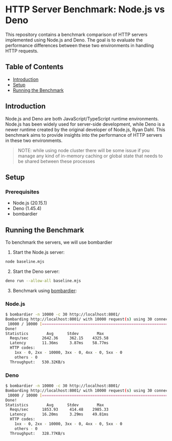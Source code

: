 # HTTP Server Benchmark: Node.js vs Deno

This repository contains a benchmark comparison of HTTP servers implemented using Node.js and Deno. The goal is to evaluate the performance differences between these two environments in handling HTTP requests.

## Table of Contents

- [Introduction](#introduction)
- [Setup](#setup)
- [Running the Benchmark](#running-the-benchmark)

## Introduction

Node.js and Deno are both JavaScript/TypeScript runtime environments. Node.js has been widely used for server-side development, while Deno is a newer runtime created by the original developer of Node.js, Ryan Dahl. This benchmark aims to provide insights into the performance of HTTP servers in these two environments.

> NOTE: while using node cluster there will be some issue if you manage any kind of in-memory caching or global state that needs to be shared between these processes

## Setup

### Prerequisites

- Node.js (20.15.1)
- Deno (1.45.4)
- bombardier


## Running the Benchmark

To benchmark the servers, we will use bombardier

1. Start the Node.js server:

```bash
node baseline.mjs
```

2. Start the Deno server:

```bash
deno run --allow-all baseline.mjs
```

3. Benchmark using [bombardier](https://github.com/codesenberg/bombardier):

### Node.js
```bash
$ bombardier -n 10000 -c 30 http://localhost:8001/
Bombarding http://localhost:8001/ with 10000 request(s) using 30 connection(s)
 10000 / 10000 [=========================================================================================================================================================================] 100.00% 2622/s 3s
Done!
Statistics        Avg      Stdev        Max
  Reqs/sec      2642.36     362.15    4325.58
  Latency       11.36ms     3.87ms    58.77ms
  HTTP codes:
    1xx - 0, 2xx - 10000, 3xx - 0, 4xx - 0, 5xx - 0
    others - 0
  Throughput:   530.32KB/s
```

### Deno

```bash
$ bombardier -n 10000 -c 30 http://localhost:8001/
Bombarding http://localhost:8001/ with 10000 request(s) using 30 connection(s)
 10000 / 10000 [=========================================================================================================================================================================] 100.00% 1847/s 5s
Done!
Statistics        Avg      Stdev        Max
  Reqs/sec      1853.93     414.48    2985.33
  Latency       16.20ms     3.29ms    49.81ms
  HTTP codes:
    1xx - 0, 2xx - 10000, 3xx - 0, 4xx - 0, 5xx - 0
    others - 0
  Throughput:   328.77KB/s
```
